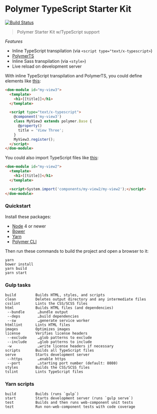 # Polymer TypeScript Starter Kit

[![Build Status](https://travis-ci.org/tony19/polymer-typescript-starter-kit.svg?branch=master)](https://travis-ci.org/tony19/polymer-typescript-starter-kit)

> Polymer Starter Kit w/TypeScript support

*Features*

 * Inline TypeScript transpilation (via `<script type="text/x-typescript>`)
 * [PolymerTS](https://github.com/nippur72/PolymerTS)
 * Inline Sass transpilation (via `<style>`)
 * Live reload on development server

With inline TypeScript transpilation and PolymerTS, you could define elements like [this](https://github.com/tony19/polymer-typescript-starter-kit/blob/7093acd/src/components/my-view3/my-view3.html#L31-L38):

```html
<dom-module id="my-view3">
  <template>
    <h1>[[title]]</h1>
  </template>

  <script type="text/x-typescript">
    @component('my-view3')
    class MyView3 extends polymer.Base {
      @property()
      title = 'View Three';
    }
    MyView3.register();
  </script>
</dom-module>
```

You could also import TypeScript files like [this](https://github.com/tony19/polymer-typescript-starter-kit/blob/7093acd/src/components/my-view2/my-view2.html#L31):

```html
<dom-module id="my-view2">
  <template>
    <h1>[[title]]</h1>
  </template>

  <script>System.import('components/my-view2/my-view2');</script>
</dom-module>
```


### Quickstart

Install these packages:

 * [Node](https://nodejs.org/) 4 or newer
 * [Bower](https://bower.io/)
 * [Yarn](https://yarnpkg.com/)
 * [Polymer CLI](https://github.com/Polymer/polymer-cli)

Then run these commands to build the project and open a browser to it:

```shell
yarn
bower install
yarn build
yarn start
```


### Gulp tasks

```shell
build         Builds HTML, styles, and scripts
clean         Deletes output directory and any intermediate files
csslint       Lints the CSS/SCSS files
html          Builds HTML files (and dependencies)
 --bundle      …bundle output
 --deps        …build dependencies
 --sw          …generate service worker
htmllint      Lints HTML files
images        Optimizes images
license       Verifies license headers
 --exclude     …glob patterns to exclude
 --include     …glob patterns to include
 -w            …write license headers if necessary
scripts       Builds all TypeScript files
serve         Starts development server
 --https       …enable https
 --port        …starting port number (default: 8080)
styles        Builds the CSS/SCSS files
tslint        Lints TypeScript files
```

### Yarn scripts
```
build         Builds (runs `gulp`)
start         Starts development server (runs `gulp serve`)
test          Builds and then runs web-component unit tests
tezt          Run non-web-component tests with code coverage
```

